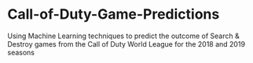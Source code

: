 # Call-of-Duty-Game-Predictions
Using Machine Learning techniques to predict the outcome of Search &amp; Destroy games from the Call of Duty World League for the 2018 and 2019 seasons
